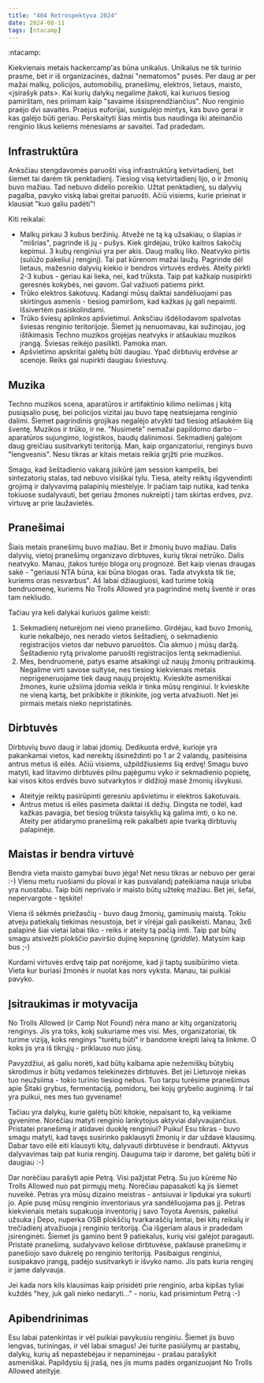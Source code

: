 ```yaml
---
title: "404 Retrospektyva 2024"
date: 2024-08-11
tags: [ntacamp]
---
```


:ntacamp:

Kiekvienais metais hackercamp'as būna unikalus. Unikalus ne tik turinio prasme,
bet ir iš organizacinės, dažnai "nematomos" pusės. Per daug ar per mažai malkų,
policijos, automobilių, pranešimų, elektros, lietaus, maisto, <įsirašyk pats>.
Kai kurių dalykų negalime įtakoti, kai kuriuos tiesiog pamirštam, nes priimam
kaip "savaime išsisprendžiančius". Nuo renginio praėjo dvi savaitės. Praėjus
euforijai, susigulėjo mintys, kas buvo gerai ir kas galėjo būti geriau.
Perskaityti šias mintis bus naudinga iki ateinančio renginio likus keliems
mėnesiams ar savaitei. Tad pradedam.

## Infrastruktūra

Anksčiau stengdavomės paruošti visą infrastruktūrą ketvirtadienį, bet šiemet tai
darėm tik penktadienį. Tiesiog visą ketvirtadienį lijo, o ir žmonių buvo mažiau.
Tad nebuvo didelio poreikio. Užtat penktadienį, su dalyvių pagalba, pavyko viską
labai greitai paruošti. Ačiū visiems, kurie prieinat ir klausiat "kuo galiu
padėti"!

Kiti reikalai:

- Malkų pirkau 3 kubus beržinių. Atvežė ne tą ką užsakiau, o šlapias ir
  "mišrias", pagrinde iš jų - pušys. Kiek girdėjau, trūko kaitros šakočių
  kepimui. 3 kubų renginiui yra per akis. Daug malkų liko. Neatvyko pirtis
  (sulūžo pakeliui į renginį). Tai pat kūrenom mažai laužų. Pagrinde dėl
  lietaus, mažesnio dalyvių kiekio ir bendros virtuvės erdvės. Ateity pirkti 2-3
  kubus - geriau kai lieka, nei, kad trūksta. Taip pat kažkaip nusipirkti
  geresnės kokybės, nei gavom. Gal važiuoti patiems pirkt.
- Trūko elektros šakotuvų. Kadangi mūsų daiktai sandėliuojami pas skirtingus
  asmenis - tiesiog pamiršom, kad kažkas jų gali nepaimti. Išsivertėm
  pasiskolindami.
- Trūko šviesų aplinkos apšvietimui. Anksčiau išdėliodavom spalvotas šviesas
  renginio teritorijoje. Šiemet jų nenuomavau, kai sužinojau, jog ištikimasis
  Techno muzikos grojėjas neatvyks ir atšaukiau muzikos įrangą. Šviesas reikėjo
  pasilikti. Pamoka man.
- Apšvietimo apskritai galėtų būti daugiau. Ypač dirbtuvių erdvėse ar scenoje.
  Reiks gal nupirkti daugiau šviestuvų.

## Muzika

Techno muzikos scena, aparatūros ir artifaktinio kilimo nešimas į kitą
pusiąsalio pusę, bei policijos vizitai jau buvo tapę neatsiejama renginio
dalimi. Šiemet pagrindinis grojikas negalėjo atvykti tad tiesiog atšaukėm šią
šventę. Muzikos ir trūko, ir ne. "Nusimetė" nemažai papildomo darbo - aparatūros
sujungimo, logistikos, baudų dalinimosi. Sekmadienį galėjom daug greičiau
susitvarkyti teritoriją. Man, kaip organizatoriui, renginys buvo "lengvesnis".
Nesu tikras ar kitais metais reikia grįžti prie muzikos.

Smagu, kad šeštadienio vakarą įsikūrė jam session kampelis, bei sintezatorių
stalas, tad nebuvo visiškai tylu. Tiesa, ateity reiktų išgyvendinti grojimą ir
dalyvavimą palapinių miestelyje. Ir pačiam taip nutika, kad tenka tokiuose
sudalyvauti, bet geriau žmones nukreipti į tam skirtas erdves, pvz. virtuvę ar
prie laužavietės.

## Pranešimai

Šiais metais pranešimų buvo mažiau. Bet ir žmonių buvo mažiau. Dalis dalyvių,
vietoj pranešimų organizavo dirbtuves, kurių tikrai netrūko. Dalis neatvyko.
Manau, įtakos turėjo bloga orų prognozė. Bet kaip vienas draugas sakė -
"geriausi NTA būna, kai būna blogas oras. Tada atvyksta tik tie, kuriems oras
nesvarbus". Aš labai džiaugiuosi, kad turime tokią bendruomenę, kuriems No
Trolls Allowed yra pagrindinė metų šventė ir oras tam nekliudo.

Tačiau yra keli dalykai kuriuos galime keisti:

1. Sekmadienį neturėjom nei vieno pranešimo. Girdėjau, kad buvo žmonių, kurie
   nekalbėjo, nes nerado vietos šeštadienį, o sekmadienio registracijos vietos
   dar nebuvo paruoštos. Čia akmuo į mūsų daržą. Šeštadienio rytą privalome
   paruošti registracijos lentą sekmadieniui.
2. Mes, bendruomenė, patys esame atsakingi už naujų žmonių pritraukimą. Negalime
   virti savose sultyse, nes tiesiog kiekvienais metais neprigeneruojame tiek
   daug naujų projektų. Kvieskite asmeniškai žmones, kurie užsiima įdomia
   veikla ir tinka mūsų renginiui. Ir kvieskite ne vieną kartą, bet prikibkite
   ir įtikinkite, jog verta atvažiuoti. Net jei pirmais metais nieko
   nepristatinės.

## Dirbtuvės

Dirbtuvių buvo daug ir labai įdomių. Dedikuota erdvė, kurioje yra pakankamai
vietos, kad nereiktų išsineždinti po 1 ar 2 valandų, pasiteisina antrus metus iš
eilės. Ačiū visiems, užpildžiusiems šią erdvę! Smagu buvo matyti, kad litavimo
dirbtuvės pilnu pajėgumu vyko ir sekmadienio popietę, kai visos kitos erdvės
buvo sutvarkytos ir didžioji masė žmonių išvykusi.

- Ateityje reiktų pasirūpinti geresniu apšvietimu ir elektros šakotuvais.
- Antrus metus iš eilės pasimeta daiktai iš dėžių. Dingsta ne todėl, kad kažkas
  pavagia, bet tiesiog trūksta taisyklių ką galima imti, o ko ne. Ateity per
  atidarymo pranešimą reik pakalbėti apie tvarką dirbtuvių palapinėje.

## Maistas ir bendra virtuvė

Bendra vieta maisto gamybai buvo jėga! Net nesu tikras ar nebuvo per gerai :-)
Vienu metu ruošiami du plovai ir kas pusvalandį pateikiama nauja sriuba yra
nuostabu. Taip būti neprivalo ir maisto būtų užtekę mažiau. Bet jei, šefai,
nepervargote - tęskite!

Viena iš sėkmės priežasčių - buvo daug žmonių, gaminusių maistą. Tokiu atveju
patiekalų tiekimas nesustoja, bet ir virėjai gali pasikeisti. Manau, 3x6
palapinė šiai vietai labai tiko - reiks ir ateity tą pačią imti. Taip pat būtų
smagu atsivežti plokščio paviršio dujinę kepsninę (*griddle*). Matysim kaip bus
;-)

Kurdami virtuvės erdvę taip pat norėjome, kad ji taptų susibūrimo vieta. Vieta
kur buriasi žmonės ir nuolat kas nors vyksta. Manau, tai puikiai pavyko.

## Įsitraukimas ir motyvacija

No Trolls Allowed (ir Camp Not Found) nėra mano ar kitų organizatorių
renginys. Jis yra toks, kokį sukuriame mes visi. Mes, organizatoriai, tik turime
viziją, koks renginys "turėtų būti" ir bandome kreipti laivą ta linkme. O koks
jis yra iš tikrųjų - priklauso nuo jūsų.

Pavyzdžiui, aš galiu norėti, kad būtų kalbama apie nežemiškų būtybių skrodimus
ir būtų vedamos telekinezės dirbtuvės. Bet jei Lietuvoje niekas tuo neužsiima -
tokio turinio tiesiog nebus. Tuo tarpu turėsime pranešimus apie Šitaki grybus,
fermentaciją, pomidorų, bei kojų grybelio auginimą. Ir tai yra puikui, nes mes
tuo gyvename!

Tačiau yra dalykų, kurie galėtų būti kitokie, nepaisant to, ką veikiame
gyvenime. Norėčiau matyti renginio lankytojus aktyviai dalyvaujančius. Pristatei
pranešimą ir atidavei duoklę renginiui? Puiku! Esu tikras - buvo smagu matyti,
kad tavęs susirinko paklausyti žmonių ir dar uždavė klausimų. Dabar tavo
eilė eiti klausyti kitų, dalyvauti dirbtuvėse ir bendrauti. Aktyvus dalyvavimas
taip pat kuria renginį. Dauguma taip ir darome, bet galėtų būti ir daugiau :-)

Dar norėčiau parašyti apie Petrą. Visi pažįstat Petrą. Su juo kūrėme No Trolls
Allowed nuo pat pirmųjų metų. Norėčiau papasakoti ką jis šiemet nuveikė.
Petras yra mūsų dizaino meistras - antsiuvai ir lipdukai yra sukurti jo. Apie
pusę mūsų renginio inventoriaus yra sandėliuojama pas jį. Petras kiekvienais
metais supakuoja inventorių į savo Toyota Avensis, pakeliui užsuka į Depo,
nuperka OSB plokščių tvarkaraščių lentai, bei kitų reikalų ir trečiadienį
atvažiuoja į renginio teritoriją. Čia išgeriam alaus ir pradedam įsirenginėti.
Šiemet jis gamino bent 9 patiekalus, kurių visi galėjot paragauti. Pristatė
pranešimą, sudalyvavo keliose dirbtuvėse, paklausė pranešimų ir panešiojo savo
dukrelę po renginio teritoriją. Pasibaigus renginiui, susipakavo įrangą, padėjo
susitvarkyti ir išvyko namo. Jis pats kuria renginį ir jame dalyvauja.

Jei kada nors kils klausimas kaip prisidėti prie renginio, arba kipšas tyliai
kuždės "hey, juk gali nieko nedaryti..." - noriu, kad prisimintum Petrą :-)

## Apibendrinimas

Esu labai patenkintas ir vėl puikiai pavykusiu renginiu. Šiemet jis buvo
lengvas, turiningas, ir vėl labai smagus! Jei turite pasiūlymų ar pastabų,
dalykų, kurių aš nepastebėjau ir nepaminėjau - prašau parašykit asmeniškai.
Papildysiu šį įrašą, nes jis mums padės organizuojant No Trolls Allowed
ateityje.
